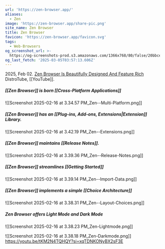 ```yaml
---
url: 'https://zen-browser.app/'
aliases:
  - Zen
image: 'https://zen-browser.app/share-pic.png'
site_name: Zen Browser
title: Zen Browser
favicon: 'https://zen-browser.app/favicon.svg'
tags:
  - Web-Browsers
og_screenshot_url: >-
  https://og-screenshots-prod.s3.amazonaws.com/1366x768/80/false/20bbce1a48869323374bd13c1659cb6b7875e041f78bbb477eaca42dd04844a6.jpeg
og_last_fetch: '2025-03-05T03:57:13.606Z'
---
```


2025, Feb 02. [Zen Browser Is Beautifully Designed And Feature Rich](https://youtu.be/SCMmzbxUqpo?si=F4DYkAry2dXzHVnQ) DistroTube, [[YouTube]]. 

##### [[Zen Browser]] is born [[Cross-Platform Applications]]
![[Screenshot 2025-02-16 at 3.34.57 PM_Zen--Multi-Platform.png]]
##### [[Zen Browser]] has an [[Plug-ins,  Add-ons,  Extensions|Extension]] Library. 
![[Screenshot 2025-02-16 at 3.42.19 PM_Zen--Extensions.png]]
##### [[Zen Browser]] maintains [[Release Notes]].
![[Screenshot 2025-02-16 at 3.39.36 PM_Zen--Release-Notes.png]]
##### [[Zen Browser]] streamlines [[Getting Started]]
![[Screenshot 2025-02-16 at 3.39.14 PM_Zen--Import-Data.png]]
##### [[Zen Browser]] implements a simple [[Choice Architecture]]
![[Screenshot 2025-02-16 at 3.38.31 PM_Zen--Layout-Choices.png]]
##### Zen Browser offers Light Mode and Dark Mode
![[Screenshot 2025-02-16 at 3.38.23 PM_Zen-Lightmode.png]]

![[Screenshot 2025-02-16 at 3.38.18 PM_Zen-Darkmode.png]]
https://youtu.be/tKM2N4TQHQY?si=xqTDNKONyBX2sF3E
